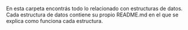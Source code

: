 En esta carpeta encontrás todo lo relacionado con estructuras de datos. Cada estructura de datos contiene su propio README.md en el que se explica como funciona cada estructura.
